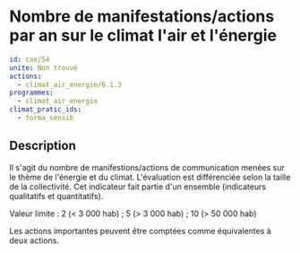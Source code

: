 # Nombre de manifestations/actions par an sur le climat l'air et l'énergie
```yaml
id: cae/54
unite: Non trouvé
actions:
  - climat_air_energie/6.1.3
programmes:
  - climat_air_energie
climat_pratic_ids:
  - forma_sensib
```
## Description
Il s'agit du nombre de manifestions/actions de communication menées sur le thème de l'énergie et du climat. L'évaluation est différenciée selon la taille de la collectivité. Cet indicateur fait partie d'un ensemble (indicateurs qualitatifs et quantitatifs).

Valeur limite : 2 (< 3 000 hab) ; 5 (> 3 000 hab) ; 10 (> 50 000 hab)

Les actions importantes peuvent être comptées comme équivalentes à deux actions.




